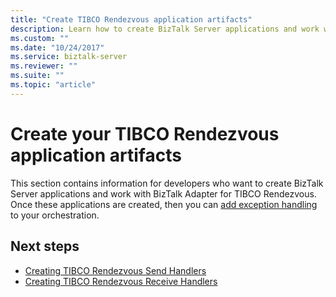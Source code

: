 ```yaml
---
title: "Create TIBCO Rendezvous application artifacts"
description: Learn how to create BizTalk Server applications and work with the BizTalk Adapter for TIBCO Rendezvous.
ms.custom: ""
ms.date: "10/24/2017"
ms.service: biztalk-server
ms.reviewer: ""
ms.suite: ""
ms.topic: "article"
---
```

# Create your TIBCO Rendezvous application artifacts

This section contains information for developers who want to create BizTalk Server applications and work with BizTalk Adapter for TIBCO Rendezvous. Once these applications are created, then you can [add exception handling](../core/using-biztalk-server-exception-handling4.md) to your orchestration.
  
## Next steps
  
- [Creating TIBCO Rendezvous Send Handlers](../core/creating-tibco-rendezvous-send-handlers.md)  
- [Creating TIBCO Rendezvous Receive Handlers](../core/creating-tibco-rendezvous-receive-handlers.md)